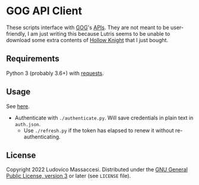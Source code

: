 # GOG API Client
These scripts interface with [GOG](https://www.gog.com/)'s
[APIs](https://gogapidocs.readthedocs.io/).
They are not meant to be user-friendly, I am just writing this because Lutris
seems to be unable to download some extra contents of
[Hollow Knight](https://www.gog.com/game/hollow_knight) that I just bought.

## Requirements
Python 3 (probably 3.6+) with [requests](https://requests.readthedocs.io/).

## Usage
See [here](https://gogapidocs.readthedocs.io/).
 - Authenticate with `./authenticate.py`. Will save credentials in plain text in `auth.json`.
    - Use `./refresh.py` if the token has elapsed to renew it without re-authenticating.

## License
Copyright 2022 Ludovico Massaccesi.
Distributed under the
[GNU General Public License, version 3](https://www.gnu.org/licenses/gpl-3.0.html)
or later (see `LICENSE` file).
